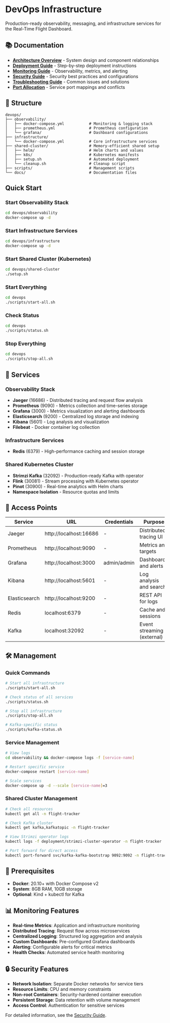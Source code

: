 # DevOps Infrastructure

Production-ready observability, messaging, and infrastructure services for the Real-Time Flight Dashboard.

## 📚 Documentation

- **[Architecture Overview](ARCHITECTURE.md)** - System design and component relationships
- **[Deployment Guide](DEPLOYMENT.md)** - Step-by-step deployment instructions
- **[Monitoring Guide](MONITORING.md)** - Observability, metrics, and alerting
- **[Security Guide](SECURITY.md)** - Security best practices and configurations
- **[Troubleshooting Guide](TROUBLESHOOTING.md)** - Common issues and solutions
- **[Port Allocation](PORTS.md)** - Service port mappings and conflicts

## 📁 Structure

```
devops/
├── observability/
│   ├── docker-compose.yml           # Monitoring & logging stack
│   ├── prometheus.yml               # Prometheus configuration
│   └── grafana/                     # Dashboard configurations
├── infrastructure/
│   └── docker-compose.yml           # Core infrastructure services
├── shared-cluster/                  # Memory-efficient shared setup
│   ├── helm/                        # Helm charts and values
│   ├── k8s/                         # Kubernetes manifests
│   ├── setup.sh                     # Automated deployment
│   └── cleanup.sh                   # Cleanup script
├── scripts/                         # Management scripts
└── docs/                            # Documentation files
```

## Quick Start

### Start Observability Stack
```bash
cd devops/observability
docker-compose up -d
```

### Start Infrastructure Services
```bash
cd devops/infrastructure
docker-compose up -d
```

### Start Shared Cluster (Kubernetes)
```bash
cd devops/shared-cluster
./setup.sh
```

### Start Everything
```bash
cd devops
./scripts/start-all.sh
```

### Check Status
```bash
cd devops
./scripts/status.sh
```

### Stop Everything
```bash
cd devops
./scripts/stop-all.sh
```

## 🚀 Services

### Observability Stack
- **Jaeger** (16686) - Distributed tracing and request flow analysis
- **Prometheus** (9090) - Metrics collection and time-series storage
- **Grafana** (3000) - Metrics visualization and alerting dashboards
- **Elasticsearch** (9200) - Centralized log storage and indexing
- **Kibana** (5601) - Log analysis and visualization
- **Filebeat** - Docker container log collection

### Infrastructure Services
- **Redis** (6379) - High-performance caching and session storage

### Shared Kubernetes Cluster
- **Strimzi Kafka** (32092) - Production-ready Kafka with operator
- **Flink** (30081) - Stream processing with Kubernetes operator
- **Pinot** (30900) - Real-time analytics with Helm charts
- **Namespace Isolation** - Resource quotas and limits

## 🔗 Access Points

| Service | URL | Credentials | Purpose |
|---------|-----|-------------|----------|
| Jaeger | http://localhost:16686 | - | Distributed tracing UI |
| Prometheus | http://localhost:9090 | - | Metrics and targets |
| Grafana | http://localhost:3000 | admin/admin | Dashboards and alerts |
| Kibana | http://localhost:5601 | - | Log analysis and search |
| Elasticsearch | http://localhost:9200 | - | REST API for logs |
| Redis | localhost:6379 | - | Cache and sessions |
| Kafka | localhost:32092 | - | Event streaming (external) |

## 🛠️ Management

### Quick Commands
```bash
# Start all infrastructure
./scripts/start-all.sh

# Check status of all services
./scripts/status.sh

# Stop all infrastructure
./scripts/stop-all.sh

# Kafka-specific status
./scripts/kafka-status.sh
```

### Service Management
```bash
# View logs
cd observability && docker-compose logs -f [service-name]

# Restart specific service
docker-compose restart [service-name]

# Scale services
docker-compose up -d --scale [service-name]=3
```

### Shared Cluster Management
```bash
# Check all resources
kubectl get all -n flight-tracker

# Check Kafka cluster
kubectl get kafka,kafkatopic -n flight-tracker

# View Strimzi operator logs
kubectl logs -f deployment/strimzi-cluster-operator -n flight-tracker

# Port forward for direct access
kubectl port-forward svc/kafka-kafka-bootstrap 9092:9092 -n flight-tracker
```

## 🔧 Prerequisites

- **Docker**: 20.10+ with Docker Compose v2
- **System**: 8GB RAM, 10GB storage
- **Optional**: Kind + kubectl for Kafka

## 📊 Monitoring Features

- **Real-time Metrics**: Application and infrastructure monitoring
- **Distributed Tracing**: Request flow across microservices
- **Centralized Logging**: Structured log aggregation and analysis
- **Custom Dashboards**: Pre-configured Grafana dashboards
- **Alerting**: Configurable alerts for critical metrics
- **Health Checks**: Automated service health monitoring

## 🔒 Security Features

- **Network Isolation**: Separate Docker networks for service tiers
- **Resource Limits**: CPU and memory constraints
- **Non-root Containers**: Security-hardened container execution
- **Persistent Storage**: Data retention with volume management
- **Access Control**: Authentication for sensitive services

For detailed information, see the [Security Guide](SECURITY.md).